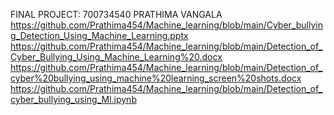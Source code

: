FINAL PROJECT: 700734540 PRATHIMA VANGALA
https://github.com/Prathima454/Machine_learning/blob/main/Cyber_bullying_Detection_Using_Machine_Learning.pptx
https://github.com/Prathima454/Machine_learning/blob/main/Detection_of_Cyber_Bullying_Using_Machine_Learning%20.docx
https://github.com/Prathima454/Machine_learning/blob/main/Detection_of_cyber%20bullying_using_machine%20learning_screen%20shots.docx
https://github.com/Prathima454/Machine_learning/blob/main/Detection_of_cyber_bullying_using_Ml.ipynb
